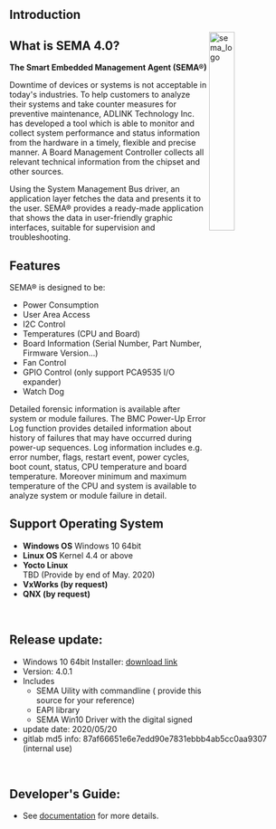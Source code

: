 ## Introduction



<img src="https://cdn.adlinktech.com/webupd/en/Upload/ProductNews/logo_sema.png" alt="sema_logo" width="30%" align="right"  />

## What is SEMA 4.0?

**The Smart Embedded Management Agent (SEMA®)** 

Downtime of devices or systems is not acceptable in today's industries. To help customers to analyze their 
systems and take counter measures for preventive maintenance, ADLINK Technology Inc. has developed a tool which is able to monitor and collect system performance and status information from the hardware in a timely, flexible and precise manner. A Board Management Controller collects all relevant technical information from the chipset and other sources.

Using the System Management Bus driver, an application layer fetches the data and presents it to the user. 
SEMA® provides a ready-made application that shows the data in user-friendly graphic interfaces, suitable 
for supervision and troubleshooting.



Features
----------

SEMA® is designed to be:

* Power Consumption
* User Area Access
* I2C Control 
* Temperatures (CPU and Board)
* Board Information (Serial Number, Part Number, Firmware Version...)
* Fan Control
* GPIO Control (only support PCA9535 I/O expander)
* Watch Dog  


Detailed forensic information is available after system or module failures. The BMC Power-Up Error Log function provides detailed information about history of failures that may have occurred during power-up sequences. Log information includes e.g. error number, flags, restart event, power cycles, boot count, status, CPU temperature and board temperature. Moreover minimum and maximum temperature of the CPU and system is available to analyze system or module failure in detail.



Support Operating System
--------------------------
* **Windows OS**
      Windows 10 64bit
* **Linux OS**
       Kernel 4.4 or above
* **Yocto Linux**  
      TBD (Provide by end of May. 2020)
* **VxWorks (by request)** 
* **QNX (by request)**

  
   
<br>

## Release update:
* Windows 10 64bit Installer: [download link](https://hq0epm0west0us0storage.blob.core.windows.net/public/sema_windows%2FSEMA4.0.1_Win10_64bit_20200520.zip)
* Version: 4.0.1
* Includes 
  * SEMA Uility with commandline ( provide this source for your reference)
  * EAPI library
  * SEMA Win10 Driver with the digital signed
* update date: 2020/05/20
* gitlab md5 info: 87af66651e6e7edd90e7831ebbb4ab5cc0aa9307 (internal use)


<br>

## Developer's Guide: 
* See [documentation](https://adlink-epm.github.io/sema-doc/#/) for more details.
   
